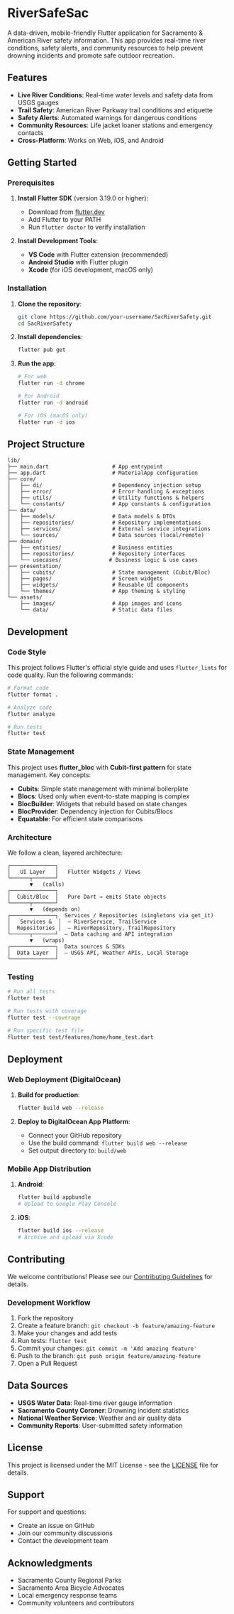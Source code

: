 # RiverSafeSac

A data-driven, mobile-friendly Flutter application for Sacramento & American River safety information. This app provides real-time river conditions, safety alerts, and community resources to help prevent drowning incidents and promote safe outdoor recreation.

## Features

- **Live River Conditions**: Real-time water levels and safety data from USGS gauges
- **Trail Safety**: American River Parkway trail conditions and etiquette
- **Safety Alerts**: Automated warnings for dangerous conditions
- **Community Resources**: Life jacket loaner stations and emergency contacts
- **Cross-Platform**: Works on Web, iOS, and Android

## Getting Started

### Prerequisites

1. **Install Flutter SDK** (version 3.19.0 or higher):
   - Download from [flutter.dev](https://flutter.dev/docs/get-started/install)
   - Add Flutter to your PATH
   - Run `flutter doctor` to verify installation

2. **Install Development Tools**:
   - **VS Code** with Flutter extension (recommended)
   - **Android Studio** with Flutter plugin
   - **Xcode** (for iOS development, macOS only)

### Installation

1. **Clone the repository**:
   ```bash
   git clone https://github.com/your-username/SacRiverSafety.git
   cd SacRiverSafety
   ```

2. **Install dependencies**:
   ```bash
   flutter pub get
   ```

3. **Run the app**:
   ```bash
   # For web
   flutter run -d chrome
   
   # For Android
   flutter run -d android
   
   # For iOS (macOS only)
   flutter run -d ios
   ```

## Project Structure

```
lib/
├── main.dart                    # App entrypoint
├── app.dart                     # MaterialApp configuration
├── core/
│   ├── di/                      # Dependency injection setup
│   ├── error/                   # Error handling & exceptions
│   ├── utils/                   # Utility functions & helpers
│   └── constants/               # App constants & configuration
├── data/
│   ├── models/                  # Data models & DTOs
│   ├── repositories/            # Repository implementations
│   ├── services/                # External service integrations
│   └── sources/                 # Data sources (local/remote)
├── domain/
│   ├── entities/                # Business entities
│   ├── repositories/            # Repository interfaces
│   └── usecases/               # Business logic & use cases
├── presentation/
│   ├── cubits/                  # State management (Cubit/Bloc)
│   ├── pages/                   # Screen widgets
│   ├── widgets/                 # Reusable UI components
│   └── themes/                  # App theming & styling
└── assets/
    ├── images/                  # App images and icons
    └── data/                    # Static data files
```

## Development

### Code Style

This project follows Flutter's official style guide and uses `flutter_lints` for code quality. Run the following commands:

```bash
# Format code
flutter format .

# Analyze code
flutter analyze

# Run tests
flutter test
```

### State Management

This project uses **flutter_bloc** with **Cubit-first pattern** for state management. Key concepts:

- **Cubits**: Simple state management with minimal boilerplate
- **Blocs**: Used only when event-to-state mapping is complex
- **BlocBuilder**: Widgets that rebuild based on state changes
- **BlocProvider**: Dependency injection for Cubits/Blocs
- **Equatable**: For efficient state comparisons

### Architecture

We follow a clean, layered architecture:

```
┌──────────────┐
│   UI Layer   │   Flutter Widgets / Views
└──────┬───────┘
       ▼   (calls)
┌──────────────┐
│  Cubit/Bloc  │   Pure Dart → emits State objects
└──────┬───────┘
       ▼   (depends on)
┌──────────────┐  Services / Repositories (singletons via get_it)
│   Services &  │  – RiverService, TrailService
│  Repositories │  – RiverRepository, TrailRepository
└──────┬───────┘  – Data caching and API integration
       ▼   (wraps)
┌──────────────┐  Data sources & SDKs
│  Data Layer  │  – USGS API, Weather APIs, Local Storage
└──────────────┘
```

### Testing

```bash
# Run all tests
flutter test

# Run tests with coverage
flutter test --coverage

# Run specific test file
flutter test test/features/home/home_test.dart
```

## Deployment

### Web Deployment (DigitalOcean)

1. **Build for production**:
   ```bash
   flutter build web --release
   ```

2. **Deploy to DigitalOcean App Platform**:
   - Connect your GitHub repository
   - Use the build command: `flutter build web --release`
   - Set output directory to: `build/web`

### Mobile App Distribution

1. **Android**:
   ```bash
   flutter build appbundle
   # Upload to Google Play Console
   ```

2. **iOS**:
   ```bash
   flutter build ios --release
   # Archive and upload via Xcode
   ```

## Contributing

We welcome contributions! Please see our [Contributing Guidelines](CONTRIBUTING.md) for details.

### Development Workflow

1. Fork the repository
2. Create a feature branch: `git checkout -b feature/amazing-feature`
3. Make your changes and add tests
4. Run tests: `flutter test`
5. Commit your changes: `git commit -m 'Add amazing feature'`
6. Push to the branch: `git push origin feature/amazing-feature`
7. Open a Pull Request

## Data Sources

- **USGS Water Data**: Real-time river gauge information
- **Sacramento County Coroner**: Drowning incident statistics
- **National Weather Service**: Weather and air quality data
- **Community Reports**: User-submitted safety information

## License

This project is licensed under the MIT License - see the [LICENSE](LICENSE) file for details.

## Support

For support and questions:
- Create an issue on GitHub
- Join our community discussions
- Contact the development team

## Acknowledgments

- Sacramento County Regional Parks
- Sacramento Area Bicycle Advocates
- Local emergency response teams
- Community volunteers and contributors